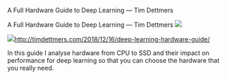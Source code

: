 A Full Hardware Guide to Deep Learning — Tim Dettmers

A Full Hardware Guide to Deep Learning — Tim Dettmers
![](../_resources/8e16597fd535265143eae17dbd50a867.png)

![](../_resources/ceb5e765cb3151784e32c130fe673322.png)http://timdettmers.com/2018/12/16/deep-learning-hardware-guide/

In this guide I analyse hardware from CPU to SSD and their impact on performance for deep learning so that you can choose the hardware that you really need.